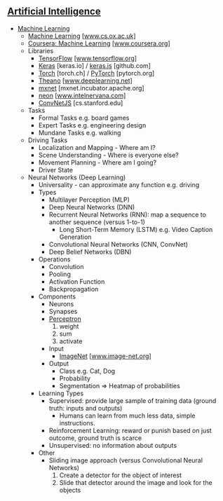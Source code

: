 ## [Artificial Intelligence](https://en.wikipedia.org/wiki/Artificial_intelligence)
* [Machine Learning](https://en.wikipedia.org/wiki/Machine_learning)
  * [Machine Learning](https://www.cs.ox.ac.uk/people/nando.defreitas/machinelearning/) [www.cs.ox.ac.uk]
  * [Coursera: Machine Learning](https://www.coursera.org/learn/machine-learning) [www.coursera.org]
  * Libraries
    * [TensorFlow](https://www.tensorflow.org) [www.tensorflow.org]
    * [Keras](https://keras.io) [keras.io] / [keras.js](https://github.com/transcranial/keras-js) [github.com]
    * [Torch](http://torch.ch) [torch.ch] / [PyTorch](http://pytorch.org) [pytorch.org]
    * [Theano](http://www.deeplearning.net/software/theano/) [www.deeplearning.net]
    * [mxnet](https://mxnet.incubator.apache.org) [mxnet.incubator.apache.org]
    * [neon](https://www.intelnervana.com/neon/) [www.intelnervana.com]
    * [ConvNetJS](http://cs.stanford.edu/people/karpathy/convnetjs/) [cs.stanford.edu]
  * Tasks
    * Formal Tasks e.g. board games
    * Expert Tasks e.g. engineering design
    * Mundane Tasks e.g. walking
  * Driving Tasks
    * Localization and Mapping - Where am I?
    * Scene Understanding - Where is everyone else?
    * Movement Planning - Where am I going?
    * Driver State
  * Neural Networks (Deep Learning)
    * Universality - can approximate any function e.g. driving
    * Types
      * Multilayer Perception (MLP)
      * Deep Neural Networks (DNN)
      * Recurrent Neural Networks (RNN): map a sequence to another sequence (versus 1-to-1)
        * Long Short-Term Memory (LSTM) e.g. Video Caption Generation
      * Convolutional Neural Networks (CNN, ConvNet)
      * Deep Belief Networks (DBN)
    * Operations
      * Convolution
      * Pooling
      * Activation Function
      * Backpropagation
    * Components
      * Neurons
      * Synapses
      * [Perceptron](https://en.wikipedia.org/wiki/Perceptron)
        1. weight
        2. sum
        3. activate
      * Input
        * [ImageNet](http://www.image-net.org) [www.image-net.org]
      * Output
        * Class e.g. Cat, Dog
        * Probability
        * Segmentation => Heatmap of probabilities
    * Learning Types
      * Supervised: provide large sample of training data (ground truth: inputs and outputs)
        * Humans can learn from much less data, simple instructions.
      * Reinforcement Learning: reward or punish based on just outcome, ground truth is scarce
      * Unsupervised: no information about outputs
    * Other
      * Sliding image approach (versus Convolutional Neural Networks)
        1. Create a detector for the object of interest
        2. Slide that detector around the image and look for the objects
